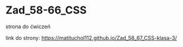 # Zad_58-66_CSS
strona do ćwiczeń

link do strony: https://matituchol112.github.io/Zad_58_67_CSS-klasa-3/
